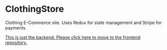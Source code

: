 # ClothingStore
Clothing E-Commerce site. Uses Redux for state management and Stripe for payments.

[This is just the backend. Please click here to move to the frontend repository.](https://github.com/Ravord/ClothingStore)

